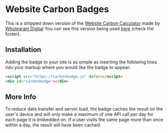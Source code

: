 # Website Carbon Badges

This is a stripped down version of the [Website Carbon Calculator](https://websitecarbon.com) made by [Wholegrain Digital](https://wholegraindigital.com)
You can see this version being used [here](https://getwheat.ca) (check the footer).

## Installation

Adding the badge to your site is as simple as inserting the following lines into your markup where you would like the badge to appear:

```html
<script src="https://carbonbadge.js" defer></script>
<div id="carbonbadge"></div>
```

## More Info

To reduce data transfer and server load, the badge caches the result on the user's device and will only make a maximum of one API call per day for each page it is embedded on. If a user visits the same page more than once within a day, the result will have been cached.
